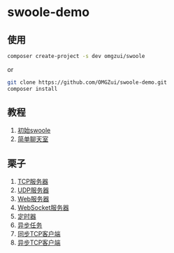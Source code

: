 # swoole-demo

## 使用

```bash
composer create-project -s dev omgzui/swoole
```
or
```bash
git clone https://github.com/OMGZui/swoole-demo.git
composer install
```

## 教程

1. [初始swoole](src/init/swoole.md)
2. [简单聊天室](src/websocket/聊天室.md)

## 栗子

1. [TCP服务器](src/init/tcp_server.php)
2. [UDP服务器](src/init/udp_server.php)
3. [Web服务器](src/init/web_server.php)
4. [WebSocket服务器](src/init/ws_server.php)
5. [定时器](src/init/tick.php)
6. [异步任务](src/init/async.php)
7. [同步TCP客户端](src/init/tcp_sync_client.php)
8. [异步TCP客户端](src/init/tcp_async_client.php)
